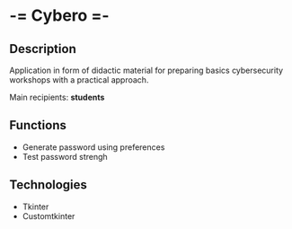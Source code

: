 # -= Cybero =-

## Description

Application in form of didactic material for preparing basics cybersecurity workshops with a practical approach.

Main recipients: **students**

## Functions

- Generate password using preferences
- Test password strengh

## Technologies

- Tkinter
- Customtkinter
